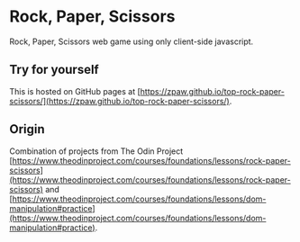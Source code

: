 # Rock, Paper, Scissors

Rock, Paper, Scissors web game using only client-side javascript.

## Try for yourself

This is hosted on GitHub pages at [https://zpaw.github.io/top-rock-paper-scissors/](https://zpaw.github.io/top-rock-paper-scissors/).

## Origin

Combination of projects from The Odin Project [https://www.theodinproject.com/courses/foundations/lessons/rock-paper-scissors](https://www.theodinproject.com/courses/foundations/lessons/rock-paper-scissors) and [https://www.theodinproject.com/courses/foundations/lessons/dom-manipulation#practice](https://www.theodinproject.com/courses/foundations/lessons/dom-manipulation#practice).
